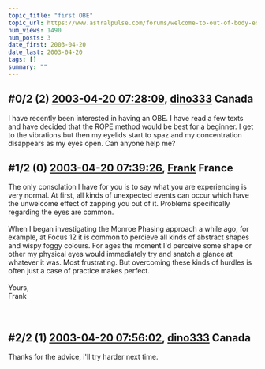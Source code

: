 ```yaml
---
topic_title: "first OBE"
topic_url: https://www.astralpulse.com/forums/welcome-to-out-of-body-experiences!/first-obe-4227
num_views: 1490
num_posts: 3
date_first: 2003-04-20
date_last: 2003-04-20
tags: []
summary: ""
---
```


## \#0/2 (2) [2003-04-20 07:28:09](https://www.astralpulse.com/forums/index.php?msg=119936), [dino333](https://www.astralpulse.com/forums/profile/?u=2173) Canada ##
<section>
I have recently been interested in having an OBE. I have read a few texts and have decided that the ROPE method would be best for a beginner. I get to the vibrations but then my eyelids start to spaz and my concentration disappears as my eyes open. Can anyone help me?
<br>
</section>

## \#1/2 (0) [2003-04-20 07:39:26](https://www.astralpulse.com/forums/index.php?msg=28523), [Frank](https://www.astralpulse.com/forums/profile/?u=359) France ##
<section>
The only consolation I have for you is to say what you are experiencing is very normal. At first, all kinds of unexpected events can occur which have the unwelcome effect of zapping you out of it. Problems specifically regarding the eyes are common.
<br>
<br>
When I began investigating the Monroe Phasing approach a while ago, for example, at Focus 12 it is common to percieve all kinds of abstract shapes and wispy foggy colours. For ages the moment I'd perceive some shape or other my physical eyes would immediately try and snatch a glance at whatever it was. Most frustrating. But overcoming these kinds of hurdles is often just a case of practice makes perfect.
<br>
<br>
Yours,
<br>
Frank
<br>
<br>
<br>
</section>

## \#2/2 (1) [2003-04-20 07:56:02](https://www.astralpulse.com/forums/index.php?msg=28530), [dino333](https://www.astralpulse.com/forums/profile/?u=2173) Canada ##
<section>
Thanks for the advice, i'll try harder next time.
</section>